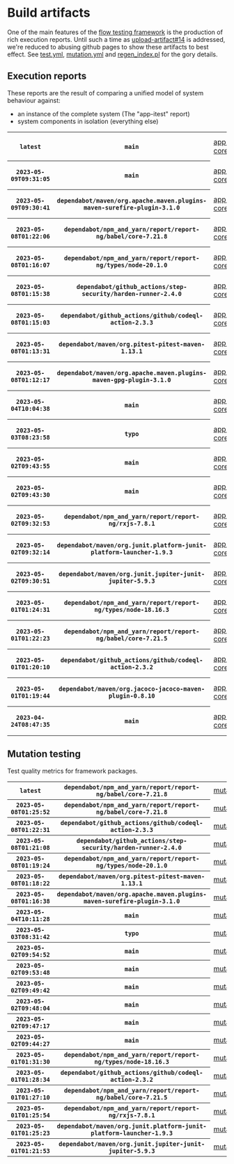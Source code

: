 # Build artifacts

One of the main features of the [flow testing framework](https://github.com/Mastercard/flow) is the production of rich execution reports.
Until such a time as [upload-artifact#14](https://github.com/actions/upload-artifact/issues/14) is addressed, we're reduced to abusing github pages to show these artifacts to best effect.
See [test.yml](https://github.com/Mastercard/flow/blob/main/.github/workflows/test.yml), [mutation.yml](https://github.com/Mastercard/flow/blob/main/.github/workflows/mutation.yml) and [regen_index.pl](https://github.com/Mastercard/flow/blob/pages/regen_index.pl) for the gory details.

## Execution reports

These reports are the result of comparing a unified model of system behaviour against:
 * an instance of the complete system (The "app-itest" report)
 * system components in isolation (everything else)

<!-- start:execution -->
<table>
	<tbody>
		<tr> <th><code>latest</code></th>
			 <th><code>main</code></th>
			<td><a href="execution/latest/flow_execution_reports/example/app-core/target/mctf/latest/index.html">app-core</a></td>
			<td><a href="execution/latest/flow_execution_reports/example/app-histogram/target/mctf/latest/index.html">app-histogram</a></td>
			<td><a href="execution/latest/flow_execution_reports/example/app-itest/target/mctf/latest/index.html">app-itest</a></td>
			<td><a href="execution/latest/flow_execution_reports/example/app-queue/target/mctf/latest/index.html">app-queue</a></td>
			<td><a href="execution/latest/flow_execution_reports/example/app-store/target/mctf/latest/index.html">app-store</a></td>
			<td><a href="execution/latest/flow_execution_reports/example/app-ui/target/mctf/latest/index.html">app-ui</a></td>
			<td><a href="execution/latest/flow_execution_reports/example/app-web-ui/target/mctf/latest/index.html">app-web-ui</a></td>
		</tr>
		<tr> <th><code>2023-05-09T09:31:05</code></th>
			 <th><code>main</code></th>
			<td><a href="execution/1683624665/flow_execution_reports/example/app-core/target/mctf/latest/index.html">app-core</a></td>
			<td><a href="execution/1683624665/flow_execution_reports/example/app-histogram/target/mctf/latest/index.html">app-histogram</a></td>
			<td><a href="execution/1683624665/flow_execution_reports/example/app-itest/target/mctf/latest/index.html">app-itest</a></td>
			<td><a href="execution/1683624665/flow_execution_reports/example/app-queue/target/mctf/latest/index.html">app-queue</a></td>
			<td><a href="execution/1683624665/flow_execution_reports/example/app-store/target/mctf/latest/index.html">app-store</a></td>
			<td><a href="execution/1683624665/flow_execution_reports/example/app-ui/target/mctf/latest/index.html">app-ui</a></td>
			<td><a href="execution/1683624665/flow_execution_reports/example/app-web-ui/target/mctf/latest/index.html">app-web-ui</a></td>
		</tr>
		<tr> <th><code>2023-05-09T09:30:41</code></th>
			 <th><code>dependabot/maven/org.apache.maven.plugins-maven-surefire-plugin-3.1.0</code></th>
			<td><a href="execution/1683624641/flow_execution_reports/example/app-core/target/mctf/latest/index.html">app-core</a></td>
			<td><a href="execution/1683624641/flow_execution_reports/example/app-histogram/target/mctf/latest/index.html">app-histogram</a></td>
			<td><a href="execution/1683624641/flow_execution_reports/example/app-itest/target/mctf/latest/index.html">app-itest</a></td>
			<td><a href="execution/1683624641/flow_execution_reports/example/app-queue/target/mctf/latest/index.html">app-queue</a></td>
			<td><a href="execution/1683624641/flow_execution_reports/example/app-store/target/mctf/latest/index.html">app-store</a></td>
			<td><a href="execution/1683624641/flow_execution_reports/example/app-ui/target/mctf/latest/index.html">app-ui</a></td>
			<td><a href="execution/1683624641/flow_execution_reports/example/app-web-ui/target/mctf/latest/index.html">app-web-ui</a></td>
		</tr>
		<tr> <th><code>2023-05-08T01:22:06</code></th>
			 <th><code>dependabot/npm_and_yarn/report/report-ng/babel/core-7.21.8</code></th>
			<td><a href="execution/1683508926/flow_execution_reports/example/app-core/target/mctf/latest/index.html">app-core</a></td>
			<td><a href="execution/1683508926/flow_execution_reports/example/app-histogram/target/mctf/latest/index.html">app-histogram</a></td>
			<td><a href="execution/1683508926/flow_execution_reports/example/app-itest/target/mctf/latest/index.html">app-itest</a></td>
			<td><a href="execution/1683508926/flow_execution_reports/example/app-queue/target/mctf/latest/index.html">app-queue</a></td>
			<td><a href="execution/1683508926/flow_execution_reports/example/app-store/target/mctf/latest/index.html">app-store</a></td>
			<td><a href="execution/1683508926/flow_execution_reports/example/app-ui/target/mctf/latest/index.html">app-ui</a></td>
			<td><a href="execution/1683508926/flow_execution_reports/example/app-web-ui/target/mctf/latest/index.html">app-web-ui</a></td>
		</tr>
		<tr> <th><code>2023-05-08T01:16:07</code></th>
			 <th><code>dependabot/npm_and_yarn/report/report-ng/types/node-20.1.0</code></th>
			<td><a href="execution/1683508567/flow_execution_reports/example/app-core/target/mctf/latest/index.html">app-core</a></td>
			<td><a href="execution/1683508567/flow_execution_reports/example/app-histogram/target/mctf/latest/index.html">app-histogram</a></td>
			<td><a href="execution/1683508567/flow_execution_reports/example/app-itest/target/mctf/latest/index.html">app-itest</a></td>
			<td><a href="execution/1683508567/flow_execution_reports/example/app-queue/target/mctf/latest/index.html">app-queue</a></td>
			<td><a href="execution/1683508567/flow_execution_reports/example/app-store/target/mctf/latest/index.html">app-store</a></td>
			<td><a href="execution/1683508567/flow_execution_reports/example/app-ui/target/mctf/latest/index.html">app-ui</a></td>
			<td><a href="execution/1683508567/flow_execution_reports/example/app-web-ui/target/mctf/latest/index.html">app-web-ui</a></td>
		</tr>
		<tr> <th><code>2023-05-08T01:15:38</code></th>
			 <th><code>dependabot/github_actions/step-security/harden-runner-2.4.0</code></th>
			<td><a href="execution/1683508538/flow_execution_reports/example/app-core/target/mctf/latest/index.html">app-core</a></td>
			<td><a href="execution/1683508538/flow_execution_reports/example/app-histogram/target/mctf/latest/index.html">app-histogram</a></td>
			<td><a href="execution/1683508538/flow_execution_reports/example/app-itest/target/mctf/latest/index.html">app-itest</a></td>
			<td><a href="execution/1683508538/flow_execution_reports/example/app-queue/target/mctf/latest/index.html">app-queue</a></td>
			<td><a href="execution/1683508538/flow_execution_reports/example/app-store/target/mctf/latest/index.html">app-store</a></td>
			<td><a href="execution/1683508538/flow_execution_reports/example/app-ui/target/mctf/latest/index.html">app-ui</a></td>
			<td><a href="execution/1683508538/flow_execution_reports/example/app-web-ui/target/mctf/latest/index.html">app-web-ui</a></td>
		</tr>
		<tr> <th><code>2023-05-08T01:15:03</code></th>
			 <th><code>dependabot/github_actions/github/codeql-action-2.3.3</code></th>
			<td><a href="execution/1683508503/flow_execution_reports/example/app-core/target/mctf/latest/index.html">app-core</a></td>
			<td><a href="execution/1683508503/flow_execution_reports/example/app-histogram/target/mctf/latest/index.html">app-histogram</a></td>
			<td><a href="execution/1683508503/flow_execution_reports/example/app-itest/target/mctf/latest/index.html">app-itest</a></td>
			<td><a href="execution/1683508503/flow_execution_reports/example/app-queue/target/mctf/latest/index.html">app-queue</a></td>
			<td><a href="execution/1683508503/flow_execution_reports/example/app-store/target/mctf/latest/index.html">app-store</a></td>
			<td><a href="execution/1683508503/flow_execution_reports/example/app-ui/target/mctf/latest/index.html">app-ui</a></td>
			<td><a href="execution/1683508503/flow_execution_reports/example/app-web-ui/target/mctf/latest/index.html">app-web-ui</a></td>
		</tr>
		<tr> <th><code>2023-05-08T01:13:31</code></th>
			 <th><code>dependabot/maven/org.pitest-pitest-maven-1.13.1</code></th>
			<td><a href="execution/1683508411/flow_execution_reports/example/app-core/target/mctf/latest/index.html">app-core</a></td>
			<td><a href="execution/1683508411/flow_execution_reports/example/app-histogram/target/mctf/latest/index.html">app-histogram</a></td>
			<td><a href="execution/1683508411/flow_execution_reports/example/app-itest/target/mctf/latest/index.html">app-itest</a></td>
			<td><a href="execution/1683508411/flow_execution_reports/example/app-queue/target/mctf/latest/index.html">app-queue</a></td>
			<td><a href="execution/1683508411/flow_execution_reports/example/app-store/target/mctf/latest/index.html">app-store</a></td>
			<td><a href="execution/1683508411/flow_execution_reports/example/app-ui/target/mctf/latest/index.html">app-ui</a></td>
			<td><a href="execution/1683508411/flow_execution_reports/example/app-web-ui/target/mctf/latest/index.html">app-web-ui</a></td>
		</tr>
		<tr> <th><code>2023-05-08T01:12:17</code></th>
			 <th><code>dependabot/maven/org.apache.maven.plugins-maven-gpg-plugin-3.1.0</code></th>
			<td><a href="execution/1683508337/flow_execution_reports/example/app-core/target/mctf/latest/index.html">app-core</a></td>
			<td><a href="execution/1683508337/flow_execution_reports/example/app-histogram/target/mctf/latest/index.html">app-histogram</a></td>
			<td><a href="execution/1683508337/flow_execution_reports/example/app-itest/target/mctf/latest/index.html">app-itest</a></td>
			<td><a href="execution/1683508337/flow_execution_reports/example/app-queue/target/mctf/latest/index.html">app-queue</a></td>
			<td><a href="execution/1683508337/flow_execution_reports/example/app-store/target/mctf/latest/index.html">app-store</a></td>
			<td><a href="execution/1683508337/flow_execution_reports/example/app-ui/target/mctf/latest/index.html">app-ui</a></td>
			<td><a href="execution/1683508337/flow_execution_reports/example/app-web-ui/target/mctf/latest/index.html">app-web-ui</a></td>
		</tr>
		<tr> <th><code>2023-05-04T10:04:38</code></th>
			 <th><code>main</code></th>
			<td><a href="execution/1683194678/flow_execution_reports/example/app-core/target/mctf/latest/index.html">app-core</a></td>
			<td><a href="execution/1683194678/flow_execution_reports/example/app-histogram/target/mctf/latest/index.html">app-histogram</a></td>
			<td><a href="execution/1683194678/flow_execution_reports/example/app-itest/target/mctf/latest/index.html">app-itest</a></td>
			<td><a href="execution/1683194678/flow_execution_reports/example/app-queue/target/mctf/latest/index.html">app-queue</a></td>
			<td><a href="execution/1683194678/flow_execution_reports/example/app-store/target/mctf/latest/index.html">app-store</a></td>
			<td><a href="execution/1683194678/flow_execution_reports/example/app-ui/target/mctf/latest/index.html">app-ui</a></td>
			<td><a href="execution/1683194678/flow_execution_reports/example/app-web-ui/target/mctf/latest/index.html">app-web-ui</a></td>
		</tr>
		<tr> <th><code>2023-05-03T08:23:58</code></th>
			 <th><code>typo</code></th>
			<td><a href="execution/1683102238/flow_execution_reports/example/app-core/target/mctf/latest/index.html">app-core</a></td>
			<td><a href="execution/1683102238/flow_execution_reports/example/app-histogram/target/mctf/latest/index.html">app-histogram</a></td>
			<td><a href="execution/1683102238/flow_execution_reports/example/app-itest/target/mctf/latest/index.html">app-itest</a></td>
			<td><a href="execution/1683102238/flow_execution_reports/example/app-queue/target/mctf/latest/index.html">app-queue</a></td>
			<td><a href="execution/1683102238/flow_execution_reports/example/app-store/target/mctf/latest/index.html">app-store</a></td>
			<td><a href="execution/1683102238/flow_execution_reports/example/app-ui/target/mctf/latest/index.html">app-ui</a></td>
			<td><a href="execution/1683102238/flow_execution_reports/example/app-web-ui/target/mctf/latest/index.html">app-web-ui</a></td>
		</tr>
		<tr> <th><code>2023-05-02T09:43:55</code></th>
			 <th><code>main</code></th>
			<td><a href="execution/1683020635/flow_execution_reports/example/app-core/target/mctf/latest/index.html">app-core</a></td>
			<td><a href="execution/1683020635/flow_execution_reports/example/app-histogram/target/mctf/latest/index.html">app-histogram</a></td>
			<td><a href="execution/1683020635/flow_execution_reports/example/app-itest/target/mctf/latest/index.html">app-itest</a></td>
			<td><a href="execution/1683020635/flow_execution_reports/example/app-queue/target/mctf/latest/index.html">app-queue</a></td>
			<td><a href="execution/1683020635/flow_execution_reports/example/app-store/target/mctf/latest/index.html">app-store</a></td>
			<td><a href="execution/1683020635/flow_execution_reports/example/app-ui/target/mctf/latest/index.html">app-ui</a></td>
			<td><a href="execution/1683020635/flow_execution_reports/example/app-web-ui/target/mctf/latest/index.html">app-web-ui</a></td>
		</tr>
		<tr> <th><code>2023-05-02T09:43:30</code></th>
			 <th><code>main</code></th>
			<td><a href="execution/1683020610/flow_execution_reports/example/app-core/target/mctf/latest/index.html">app-core</a></td>
			<td><a href="execution/1683020610/flow_execution_reports/example/app-histogram/target/mctf/latest/index.html">app-histogram</a></td>
			<td><a href="execution/1683020610/flow_execution_reports/example/app-itest/target/mctf/latest/index.html">app-itest</a></td>
			<td><a href="execution/1683020610/flow_execution_reports/example/app-queue/target/mctf/latest/index.html">app-queue</a></td>
			<td><a href="execution/1683020610/flow_execution_reports/example/app-store/target/mctf/latest/index.html">app-store</a></td>
			<td><a href="execution/1683020610/flow_execution_reports/example/app-ui/target/mctf/latest/index.html">app-ui</a></td>
			<td><a href="execution/1683020610/flow_execution_reports/example/app-web-ui/target/mctf/latest/index.html">app-web-ui</a></td>
		</tr>
		<tr> <th><code>2023-05-02T09:32:53</code></th>
			 <th><code>dependabot/npm_and_yarn/report/report-ng/rxjs-7.8.1</code></th>
			<td><a href="execution/1683019973/flow_execution_reports/example/app-core/target/mctf/latest/index.html">app-core</a></td>
			<td><a href="execution/1683019973/flow_execution_reports/example/app-histogram/target/mctf/latest/index.html">app-histogram</a></td>
			<td><a href="execution/1683019973/flow_execution_reports/example/app-itest/target/mctf/latest/index.html">app-itest</a></td>
			<td><a href="execution/1683019973/flow_execution_reports/example/app-queue/target/mctf/latest/index.html">app-queue</a></td>
			<td><a href="execution/1683019973/flow_execution_reports/example/app-store/target/mctf/latest/index.html">app-store</a></td>
			<td><a href="execution/1683019973/flow_execution_reports/example/app-ui/target/mctf/latest/index.html">app-ui</a></td>
			<td><a href="execution/1683019973/flow_execution_reports/example/app-web-ui/target/mctf/latest/index.html">app-web-ui</a></td>
		</tr>
		<tr> <th><code>2023-05-02T09:32:14</code></th>
			 <th><code>dependabot/maven/org.junit.platform-junit-platform-launcher-1.9.3</code></th>
			<td><a href="execution/1683019934/flow_execution_reports/example/app-core/target/mctf/latest/index.html">app-core</a></td>
			<td><a href="execution/1683019934/flow_execution_reports/example/app-histogram/target/mctf/latest/index.html">app-histogram</a></td>
			<td><a href="execution/1683019934/flow_execution_reports/example/app-itest/target/mctf/latest/index.html">app-itest</a></td>
			<td><a href="execution/1683019934/flow_execution_reports/example/app-queue/target/mctf/latest/index.html">app-queue</a></td>
			<td><a href="execution/1683019934/flow_execution_reports/example/app-store/target/mctf/latest/index.html">app-store</a></td>
			<td><a href="execution/1683019934/flow_execution_reports/example/app-ui/target/mctf/latest/index.html">app-ui</a></td>
			<td><a href="execution/1683019934/flow_execution_reports/example/app-web-ui/target/mctf/latest/index.html">app-web-ui</a></td>
		</tr>
		<tr> <th><code>2023-05-02T09:30:51</code></th>
			 <th><code>dependabot/maven/org.junit.jupiter-junit-jupiter-5.9.3</code></th>
			<td><a href="execution/1683019851/flow_execution_reports/example/app-core/target/mctf/latest/index.html">app-core</a></td>
			<td><a href="execution/1683019851/flow_execution_reports/example/app-histogram/target/mctf/latest/index.html">app-histogram</a></td>
			<td><a href="execution/1683019851/flow_execution_reports/example/app-itest/target/mctf/latest/index.html">app-itest</a></td>
			<td><a href="execution/1683019851/flow_execution_reports/example/app-queue/target/mctf/latest/index.html">app-queue</a></td>
			<td><a href="execution/1683019851/flow_execution_reports/example/app-store/target/mctf/latest/index.html">app-store</a></td>
			<td><a href="execution/1683019851/flow_execution_reports/example/app-ui/target/mctf/latest/index.html">app-ui</a></td>
			<td><a href="execution/1683019851/flow_execution_reports/example/app-web-ui/target/mctf/latest/index.html">app-web-ui</a></td>
		</tr>
		<tr> <th><code>2023-05-01T01:24:31</code></th>
			 <th><code>dependabot/npm_and_yarn/report/report-ng/types/node-18.16.3</code></th>
			<td><a href="execution/1682904271/flow_execution_reports/example/app-core/target/mctf/latest/index.html">app-core</a></td>
			<td><a href="execution/1682904271/flow_execution_reports/example/app-histogram/target/mctf/latest/index.html">app-histogram</a></td>
			<td><a href="execution/1682904271/flow_execution_reports/example/app-itest/target/mctf/latest/index.html">app-itest</a></td>
			<td><a href="execution/1682904271/flow_execution_reports/example/app-queue/target/mctf/latest/index.html">app-queue</a></td>
			<td><a href="execution/1682904271/flow_execution_reports/example/app-store/target/mctf/latest/index.html">app-store</a></td>
			<td><a href="execution/1682904271/flow_execution_reports/example/app-ui/target/mctf/latest/index.html">app-ui</a></td>
			<td><a href="execution/1682904271/flow_execution_reports/example/app-web-ui/target/mctf/latest/index.html">app-web-ui</a></td>
		</tr>
		<tr> <th><code>2023-05-01T01:22:23</code></th>
			 <th><code>dependabot/npm_and_yarn/report/report-ng/babel/core-7.21.5</code></th>
			<td><a href="execution/1682904143/flow_execution_reports/example/app-core/target/mctf/latest/index.html">app-core</a></td>
			<td><a href="execution/1682904143/flow_execution_reports/example/app-histogram/target/mctf/latest/index.html">app-histogram</a></td>
			<td><a href="execution/1682904143/flow_execution_reports/example/app-itest/target/mctf/latest/index.html">app-itest</a></td>
			<td><a href="execution/1682904143/flow_execution_reports/example/app-queue/target/mctf/latest/index.html">app-queue</a></td>
			<td><a href="execution/1682904143/flow_execution_reports/example/app-store/target/mctf/latest/index.html">app-store</a></td>
			<td><a href="execution/1682904143/flow_execution_reports/example/app-ui/target/mctf/latest/index.html">app-ui</a></td>
			<td><a href="execution/1682904143/flow_execution_reports/example/app-web-ui/target/mctf/latest/index.html">app-web-ui</a></td>
		</tr>
		<tr> <th><code>2023-05-01T01:20:10</code></th>
			 <th><code>dependabot/github_actions/github/codeql-action-2.3.2</code></th>
			<td><a href="execution/1682904010/flow_execution_reports/example/app-core/target/mctf/latest/index.html">app-core</a></td>
			<td><a href="execution/1682904010/flow_execution_reports/example/app-histogram/target/mctf/latest/index.html">app-histogram</a></td>
			<td><a href="execution/1682904010/flow_execution_reports/example/app-itest/target/mctf/latest/index.html">app-itest</a></td>
			<td><a href="execution/1682904010/flow_execution_reports/example/app-queue/target/mctf/latest/index.html">app-queue</a></td>
			<td><a href="execution/1682904010/flow_execution_reports/example/app-store/target/mctf/latest/index.html">app-store</a></td>
			<td><a href="execution/1682904010/flow_execution_reports/example/app-ui/target/mctf/latest/index.html">app-ui</a></td>
			<td><a href="execution/1682904010/flow_execution_reports/example/app-web-ui/target/mctf/latest/index.html">app-web-ui</a></td>
		</tr>
		<tr> <th><code>2023-05-01T01:19:44</code></th>
			 <th><code>dependabot/maven/org.jacoco-jacoco-maven-plugin-0.8.10</code></th>
			<td><a href="execution/1682903984/flow_execution_reports/example/app-core/target/mctf/latest/index.html">app-core</a></td>
			<td><a href="execution/1682903984/flow_execution_reports/example/app-histogram/target/mctf/latest/index.html">app-histogram</a></td>
			<td><a href="execution/1682903984/flow_execution_reports/example/app-itest/target/mctf/latest/index.html">app-itest</a></td>
			<td><a href="execution/1682903984/flow_execution_reports/example/app-queue/target/mctf/latest/index.html">app-queue</a></td>
			<td><a href="execution/1682903984/flow_execution_reports/example/app-store/target/mctf/latest/index.html">app-store</a></td>
			<td><a href="execution/1682903984/flow_execution_reports/example/app-ui/target/mctf/latest/index.html">app-ui</a></td>
			<td><a href="execution/1682903984/flow_execution_reports/example/app-web-ui/target/mctf/latest/index.html">app-web-ui</a></td>
		</tr>
		<tr> <th><code>2023-04-24T08:47:35</code></th>
			 <th><code>main</code></th>
			<td><a href="execution/1682326055/flow_execution_reports/example/app-core/target/mctf/latest/index.html">app-core</a></td>
			<td><a href="execution/1682326055/flow_execution_reports/example/app-histogram/target/mctf/latest/index.html">app-histogram</a></td>
			<td><a href="execution/1682326055/flow_execution_reports/example/app-itest/target/mctf/latest/index.html">app-itest</a></td>
			<td><a href="execution/1682326055/flow_execution_reports/example/app-queue/target/mctf/latest/index.html">app-queue</a></td>
			<td><a href="execution/1682326055/flow_execution_reports/example/app-store/target/mctf/latest/index.html">app-store</a></td>
			<td><a href="execution/1682326055/flow_execution_reports/example/app-ui/target/mctf/latest/index.html">app-ui</a></td>
			<td><a href="execution/1682326055/flow_execution_reports/example/app-web-ui/target/mctf/latest/index.html">app-web-ui</a></td>
		</tr>
	</tbody>
</table>
<!-- end:execution -->

## Mutation testing

Test quality metrics for framework packages.

<!-- start:mutation -->
<table>
	<tbody>
		<tr> <th><code>latest</code></th>
			 <th><code>dependabot/npm_and_yarn/report/report-ng/babel/core-7.21.8</code></th>
			<td><a href="mutation/latest/mutation_report/index.html">mutation</a></td>
		</tr>
		<tr> <th><code>2023-05-08T01:25:52</code></th>
			 <th><code>dependabot/npm_and_yarn/report/report-ng/babel/core-7.21.8</code></th>
			<td><a href="mutation/1683509152/mutation_report/index.html">mutation</a></td>
		</tr>
		<tr> <th><code>2023-05-08T01:22:31</code></th>
			 <th><code>dependabot/github_actions/github/codeql-action-2.3.3</code></th>
			<td><a href="mutation/1683508951/mutation_report/index.html">mutation</a></td>
		</tr>
		<tr> <th><code>2023-05-08T01:21:08</code></th>
			 <th><code>dependabot/github_actions/step-security/harden-runner-2.4.0</code></th>
			<td><a href="mutation/1683508868/mutation_report/index.html">mutation</a></td>
		</tr>
		<tr> <th><code>2023-05-08T01:19:24</code></th>
			 <th><code>dependabot/npm_and_yarn/report/report-ng/types/node-20.1.0</code></th>
			<td><a href="mutation/1683508764/mutation_report/index.html">mutation</a></td>
		</tr>
		<tr> <th><code>2023-05-08T01:18:22</code></th>
			 <th><code>dependabot/maven/org.pitest-pitest-maven-1.13.1</code></th>
			<td><a href="mutation/1683508702/mutation_report/index.html">mutation</a></td>
		</tr>
		<tr> <th><code>2023-05-08T01:16:38</code></th>
			 <th><code>dependabot/maven/org.apache.maven.plugins-maven-surefire-plugin-3.1.0</code></th>
			<td><a href="mutation/1683508598/mutation_report/index.html">mutation</a></td>
		</tr>
		<tr> <th><code>2023-05-04T10:11:28</code></th>
			 <th><code>main</code></th>
			<td><a href="mutation/1683195088/mutation_report/index.html">mutation</a></td>
		</tr>
		<tr> <th><code>2023-05-03T08:31:42</code></th>
			 <th><code>typo</code></th>
			<td><a href="mutation/1683102702/mutation_report/index.html">mutation</a></td>
		</tr>
		<tr> <th><code>2023-05-02T09:54:52</code></th>
			 <th><code>main</code></th>
			<td><a href="mutation/1683021292/mutation_report/index.html">mutation</a></td>
		</tr>
		<tr> <th><code>2023-05-02T09:53:48</code></th>
			 <th><code>main</code></th>
			<td><a href="mutation/1683021228/mutation_report/index.html">mutation</a></td>
		</tr>
		<tr> <th><code>2023-05-02T09:49:42</code></th>
			 <th><code>main</code></th>
			<td><a href="mutation/1683020982/mutation_report/index.html">mutation</a></td>
		</tr>
		<tr> <th><code>2023-05-02T09:48:04</code></th>
			 <th><code>main</code></th>
			<td><a href="mutation/1683020884/mutation_report/index.html">mutation</a></td>
		</tr>
		<tr> <th><code>2023-05-02T09:47:17</code></th>
			 <th><code>main</code></th>
			<td><a href="mutation/1683020837/mutation_report/index.html">mutation</a></td>
		</tr>
		<tr> <th><code>2023-05-02T09:44:27</code></th>
			 <th><code>main</code></th>
			<td><a href="mutation/1683020667/mutation_report/index.html">mutation</a></td>
		</tr>
		<tr> <th><code>2023-05-01T01:31:30</code></th>
			 <th><code>dependabot/npm_and_yarn/report/report-ng/types/node-18.16.3</code></th>
			<td><a href="mutation/1682904690/mutation_report/index.html">mutation</a></td>
		</tr>
		<tr> <th><code>2023-05-01T01:28:34</code></th>
			 <th><code>dependabot/github_actions/github/codeql-action-2.3.2</code></th>
			<td><a href="mutation/1682904514/mutation_report/index.html">mutation</a></td>
		</tr>
		<tr> <th><code>2023-05-01T01:27:10</code></th>
			 <th><code>dependabot/npm_and_yarn/report/report-ng/babel/core-7.21.5</code></th>
			<td><a href="mutation/1682904430/mutation_report/index.html">mutation</a></td>
		</tr>
		<tr> <th><code>2023-05-01T01:25:54</code></th>
			 <th><code>dependabot/npm_and_yarn/report/report-ng/rxjs-7.8.1</code></th>
			<td><a href="mutation/1682904354/mutation_report/index.html">mutation</a></td>
		</tr>
		<tr> <th><code>2023-05-01T01:25:23</code></th>
			 <th><code>dependabot/maven/org.junit.platform-junit-platform-launcher-1.9.3</code></th>
			<td><a href="mutation/1682904323/mutation_report/index.html">mutation</a></td>
		</tr>
		<tr> <th><code>2023-05-01T01:21:53</code></th>
			 <th><code>dependabot/maven/org.junit.jupiter-junit-jupiter-5.9.3</code></th>
			<td><a href="mutation/1682904113/mutation_report/index.html">mutation</a></td>
		</tr>
	</tbody>
</table>
<!-- end:mutation -->
